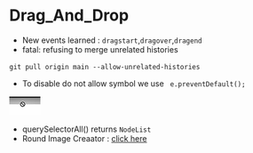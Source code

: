 # Drag_And_Drop
* New events learned : `dragstart`,`dragover`,`dragend`
* fatal: refusing to merge unrelated histories
```shell
git pull origin main --allow-unrelated-histories
```
* To disable do not allow symbol we use  ` e.preventDefault();`

![alt text](image.png)
* querySelectorAll() returns `NodeList`
* Round Image Creaator : [click here](https://rounder.pics/crop-round-image/)